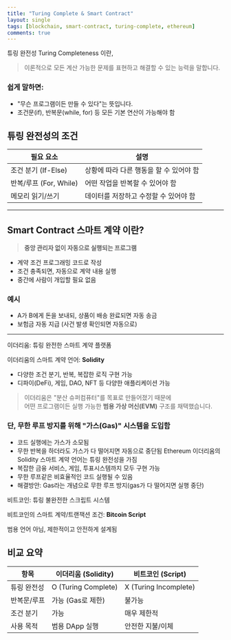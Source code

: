 ```yaml
---
title: "Turing Complete & Smart Contract" 
layout: single
tags: [blockchain, smart-contract, turing-complete, ethereum]
comments: true
---
```


튜링 완전성 Turing Completeness 이란,  
> 이론적으로 모든 계산 가능한 문제를 표현하고 해결할 수 있는 능력을 말합니다.

### 쉽게 말하면:
- "무슨 프로그램이든 만들 수 있다"는 뜻입니다.
- 조건문(if), 반복문(while, for) 등 모든 기본 연산이 가능해야 함

## 튜링 완전성의 조건

| 필요 요소 | 설명 |
|-----------|------|
| 조건 분기 (If-Else) | 상황에 따라 다른 행동을 할 수 있어야 함 |
| 반복/루프 (For, While) | 어떤 작업을 반복할 수 있어야 함 |
| 메모리 읽기/쓰기 | 데이터를 저장하고 수정할 수 있어야 함 |

---

## Smart Contract 스마트 계약 이란?
  
> **중앙 관리자 없이 자동으로 실행되는 프로그램**

- 계약 조건 프로그래밍 코드로 작성
- 조건 충족되면, 자동으로 계약 내용 실행
- 중간에 사람이 개입할 필요 없음

### 예시
- A가 B에게 돈을 보내되, 상품이 배송 완료되면 자동 송금
- 보험금 자동 지급 (사건 발생 확인되면 자동으로)

---

이더리움: 튜링 완전한 스마트 계약 플랫폼

이더리움의 스마트 계약 언어: **Solidity** 

- 다양한 조건 분기, 반복, 복잡한 로직 구현 가능
- 디파이(DeFi), 게임, DAO, NFT 등 다양한 애플리케이션 가능

> 이더리움은 "분산 슈퍼컴퓨터"를 목표로 만들어졌기 때문에  
> 어떤 프로그램이든 실행 가능한 **범용 가상 머신(EVM)** 구조를 채택했습니다.

### 단, 무한 루프 방지를 위해 "가스(Gas)" 시스템을 도입함
- 코드 실행에는 가스가 소모됨
- 무한 반복을 하더라도 가스가 다 떨어지면 자동으로 중단됨
Ethereum 이더리움의 Solidity 스마트 계약 언어는 튜링 완전성을 가짐
- 복잡한 금융 서비스, 게임, 투표시스템까지 모두 구현 가능
- 무한 루프같은 비효율적인 코드 실행될 수 있음
- 해결방안: Gas라는 개념으로 무한 루프 방지(gas가 다 떨어지면 실행 중단)

비트코인: 튜링 불완전한 스크립트 시스템

비트코인의 스마트 계약/트랜잭션 조건: **Bitcoin Script**

범용 언어 아님, 제한적이고 안전하게 설계됨

## 비교 요약

| 항목 | 이더리움 (Solidity) | 비트코인 (Script) |
|------|----------------------|--------------------|
| 튜링 완전성 | O (Turing Complete) | X (Turing Incomplete) |
| 반복문/루프 | 가능 (Gas로 제한) | 불가능 |
| 조건 분기 | 가능 | 매우 제한적 |
| 사용 목적 | 범용 DApp 실행 | 안전한 지불/이체 |
